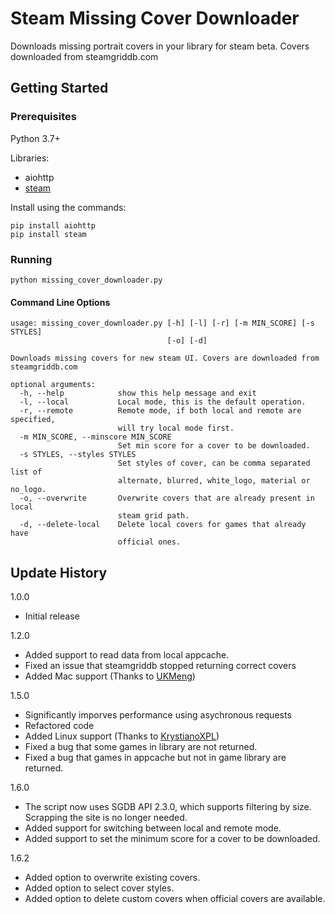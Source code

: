 # Steam Missing Cover Downloader

Downloads missing portrait covers in your library for steam beta.
Covers downloaded from steamgriddb.com

## Getting Started

### Prerequisites

Python 3.7+

Libraries:

* aiohttp
* [steam](https://github.com/ValvePython/steam)

Install using the commands:
```
pip install aiohttp
pip install steam
```

### Running

```
python missing_cover_downloader.py
```

#### Command Line Options
```
usage: missing_cover_downloader.py [-h] [-l] [-r] [-m MIN_SCORE] [-s STYLES]
                                   [-o] [-d]

Downloads missing covers for new steam UI. Covers are downloaded from
steamgriddb.com

optional arguments:
  -h, --help            show this help message and exit
  -l, --local           Local mode, this is the default operation.
  -r, --remote          Remote mode, if both local and remote are specified,
                        will try local mode first.
  -m MIN_SCORE, --minscore MIN_SCORE
                        Set min score for a cover to be downloaded.
  -s STYLES, --styles STYLES
                        Set styles of cover, can be comma separated list of
                        alternate, blurred, white_logo, material or no_logo.
  -o, --overwrite       Overwrite covers that are already present in local
                        steam grid path.
  -d, --delete-local    Delete local covers for games that already have
                        official ones.
```

## Update History
1.0.0 
* Initial release

1.2.0
* Added support to read data from local appcache.
* Fixed an issue that steamgriddb stopped returning correct covers
* Added Mac support (Thanks to [UKMeng](https://github.com/UKMeng))

1.5.0
* Significantly imporves performance using asychronous requests
* Refactored code
* Added Linux support (Thanks to [KrystianoXPL](https://github.com/KrystianoXPL))
* Fixed a bug that some games in library are not returned.
* Fixed a bug that games in appcache but not in game library are returned.

1.6.0
* The script now uses SGDB API 2.3.0, which supports filtering by size. Scrapping the site is no longer needed.
* Added support for switching between local and remote mode.
* Added support to set the minimum score for a cover to be downloaded.

1.6.2
* Added option to overwrite existing covers.
* Added option to select cover styles.
* Added option to delete custom covers when official covers are available.
